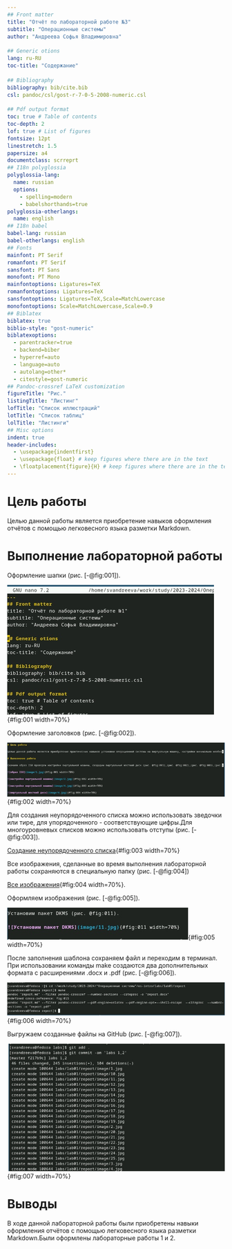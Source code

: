 ```yaml
---
## Front matter
title: "Отчёт по лабораторной работе №3"
subtitle: "Операционные системы"
author: "Андреева Софья Владимировна"

## Generic otions
lang: ru-RU
toc-title: "Содержание"

## Bibliography
bibliography: bib/cite.bib
csl: pandoc/csl/gost-r-7-0-5-2008-numeric.csl

## Pdf output format
toc: true # Table of contents
toc-depth: 2
lof: true # List of figures
fontsize: 12pt
linestretch: 1.5
papersize: a4
documentclass: scrreprt
## I18n polyglossia
polyglossia-lang:
  name: russian
  options:
	- spelling=modern
	- babelshorthands=true
polyglossia-otherlangs:
  name: english
## I18n babel
babel-lang: russian
babel-otherlangs: english
## Fonts
mainfont: PT Serif
romanfont: PT Serif
sansfont: PT Sans
monofont: PT Mono
mainfontoptions: Ligatures=TeX
romanfontoptions: Ligatures=TeX
sansfontoptions: Ligatures=TeX,Scale=MatchLowercase
monofontoptions: Scale=MatchLowercase,Scale=0.9
## Biblatex
biblatex: true
biblio-style: "gost-numeric"
biblatexoptions:
  - parentracker=true
  - backend=biber
  - hyperref=auto
  - language=auto
  - autolang=other*
  - citestyle=gost-numeric
## Pandoc-crossref LaTeX customization
figureTitle: "Рис."
listingTitle: "Листинг"
lofTitle: "Список иллюстраций"
lotTitle: "Список таблиц"
lolTitle: "Листинги"
## Misc options
indent: true
header-includes:
  - \usepackage{indentfirst}
  - \usepackage{float} # keep figures where there are in the text
  - \floatplacement{figure}{H} # keep figures where there are in the text
---
```


# Цель работы

Целью данной работы является приобретение навыков оформления отчётов с помощью легковесного языка разметки Markdown.

# Выполнение лабораторной работы

Оформление шапки  (рис. [-@fig:001]).

![Оформление шапки](image/1.jpg){#fig:001 width=70%}

Оформление заголовков (рис. [-@fig:002]).

![Оформление заголовков](image/2.jpg){#fig:002 width=70%}

Для создания неупорядоченного списка можно использовать зведочки или тире, для упорядоченного - соответствующие цифры.Для многоуровневых списков можно использовать отступы (рис. [-@fig:003]).

[Cозданиe неупорядоченного списка](image/3.jpg){#fig:003 width=70%}

Все изображения, сделанные во время выполнения лабораторной работы сохраняются в специальную папку (рис. [-@fig:004])

[Все изображения](image/4.jpg){#fig:004 width=70%}.

Оформляем изображения (рис. [-@fig:005]).

![Оформление изображения ](image/5.jpg){#fig:005 width=70%}

После заполнения шаблона сохраняем файл и переходим в терминал. При использовании команды make создаются два дополнительных формата с расширениями .docx и .pdf (рис. [-@fig:006]).

![Kомандa make](image/6.jpg){#fig:006 width=70%}

Выгружаем созданные файлы на GitHub (рис. [-@fig:007]).

![Выгружаем созданные файлы на GitHub](image/7.jpg){#fig:007 width=70%}

# Выводы

В ходе данной лабораторной работы были приобретены навыки оформления отчётов с помощью легковесного языка разметки Markdown.Были оформлены лабораторные работы 1 и 2.
